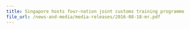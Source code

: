```yaml
---
title: Singapore hosts four-nation joint customs training programme
file_url: /news-and-media/media-releases/2016-08-18-mr.pdf
---
```

